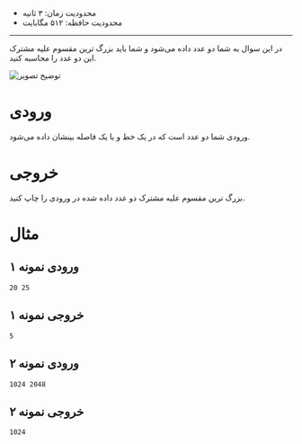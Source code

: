+ محدودیت زمان: ۳ ثانیه
+ محدودیت حافظه: ۵۱۲ مگابایت

----------
در این سوال به شما دو عدد داده می‌شود و شما باید بزرگ ترین مقسوم علیه مشترک این دو عدد را محاسبه کنید.

![توضیح تصویر](https://www.w3resource.com/w3r_images/javascript-math-image-exercise-8.svg)

# ورودی

ورودی شما دو عدد است که در یک خط و با یک فاصله بینشان داده می‌شود.
# خروجی

بزرگ ترین مقسوم علیه مشترک دو عدد داده شده در ورودی را چاپ کنید.
# مثال

## ورودی نمونه ۱
```
20 25
```


## خروجی نمونه ۱
```
5
```


## ورودی نمونه ۲
```
1024 2048
```


## خروجی نمونه ۲
```
1024
```
